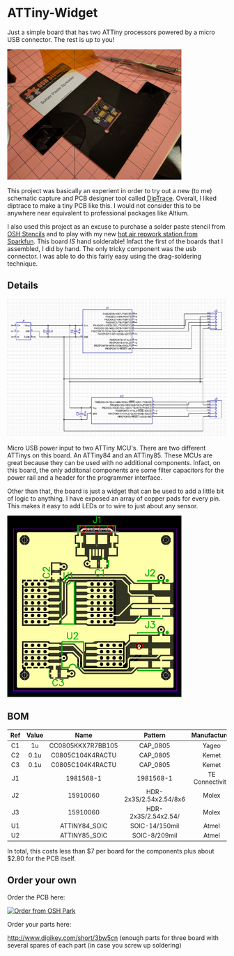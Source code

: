# ATTiny-Widget
Just a simple board that has two ATTiny processors powered by a micro USB connector. The rest is up to you!

<a href="https://raw.githubusercontent.com/jonmash/ATTiny-Widget/Images/2016-11-12 22.18.42.jpg"><img src="https://raw.githubusercontent.com/jonmash/ATTiny-Widget/Images/2016-11-12 22.18.42.jpg" width="400"></a>

This project was basically an experient in order to try out a new (to me) schematic capture and PCB designer tool called [DipTrace](http://diptrace.com/). Overall, I liked diptrace to make a tiny PCB like this. I would not consider this to be anywhere near equivalent to professional packages like Altium. 

I also used this project as an excuse to purchase a solder paste stencil from [OSH Stencils](https://www.oshstencils.com/#) and to play with my new [hot air repwork station from Sparkfun](https://www.sparkfun.com/products/10706). This board *IS* hand solderable! Infact the first of the boards that I assembled, I did by hand. The only tricky component was the usb connector. I was able to do this fairly easy using the drag-soldering technique.

## Details
<a href="https://raw.githubusercontent.com/jonmash/ATTiny-Widget/Images/schematic.png"><img src="https://raw.githubusercontent.com/jonmash/ATTiny-Widget/Images/schematic.png" width="600"></a>

Micro USB power input to two ATTiny MCU's. There are two different ATTinys on this board. An ATTiny84 and an ATTiny85. These MCUs are great because they can be used with no additional components. Infact, on this board, the only additonal components are some filter capacitors for the power rail and a header for the programmer interface.

Other than that, the board is just a widget that can be used to add a little bit of logic to anything. I have exposed an array of copper pads for every pin. This makes it easy to add LEDs or to wire to just about any sensor.

<a href="https://raw.githubusercontent.com/jonmash/ATTiny-Widget/Images/pcb.png"><img src="https://raw.githubusercontent.com/jonmash/ATTiny-Widget/Images/pcb.png" width="400"></a>

## BOM
|Ref |Value | Name              | Pattern                | Manufacturer    | Quantity |
|:--:|:----:|:-----------------:|:----------------------:|:---------------:|:-:|
| C1 | 1u   | CC0805KKX7R7BB105 | CAP_0805               | Yageo           | 1 |
| C2 | 0.1u | C0805C104K4RACTU  | CAP_0805               | Kemet           | 1 |
| C3 | 0.1u | C0805C104K4RACTU  | CAP_0805               | Kemet           | 1 |
| J1 |      | 1981568-1         | 1981568-1              | TE Connectivity | 1 |
| J2 |      | 15910060          | HDR-2x3S/2.54x2.54/8x6 | Molex           | 1 |
| J3 |      | 15910060          | HDR-2x3S/2.54x2.54/    | Molex           | 1 |
| U1 |      | ATTINY84_SOIC     | SOIC-14/150mil         | Atmel           | 1 |
| U2 |      | ATTINY85_SOIC     | SOIC-8/209mil          | Atmel           | 1 |

In total, this costs less than $7 per board for the components plus about $2.80 for the PCB itself. 

## Order your own
Order the PCB here:

<a href="https://oshpark.com/shared_projects/cDjTnXvB"><img src="https://oshpark.com/assets/badge-5b7ec47045b78aef6eb9d83b3bac6b1920de805e9a0c227658eac6e19a045b9c.png" alt="Order from OSH Park"></img></a>

Order your parts here:

http://www.digikey.com/short/3bw5cn
(enough parts for three board with several spares of each part (in case you screw up soldering)
